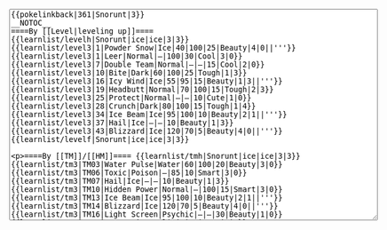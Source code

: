 </p><textarea readonly="" accesskey="," id="wpTextbox1" cols="80" rows="25" style="" class="mw-editfont-monospace" lang="en" dir="ltr" name="wpTextbox1">{{pokelinkback|361|Snorunt|3}}
__NOTOC__
====By [[Level|leveling up]]====
{{learnlist/levelh|Snorunt|ice|ice|3|3}}
{{learnlist/level3|1|Powder Snow|Ice|40|100|25|Beauty|4|0||'''}}
{{learnlist/level3|1|Leer|Normal|—|100|30|Cool|3|0}}
{{learnlist/level3|7|Double Team|Normal|—|—|15|Cool|2|0}}
{{learnlist/level3|10|Bite|Dark|60|100|25|Tough|1|3}}
{{learnlist/level3|16|Icy Wind|Ice|55|95|15|Beauty|1|3||'''}}
{{learnlist/level3|19|Headbutt|Normal|70|100|15|Tough|2|3}}
{{learnlist/level3|25|Protect|Normal|—|—|10|Cute|1|0}}
{{learnlist/level3|28|Crunch|Dark|80|100|15|Tough|1|4}}
{{learnlist/level3|34|Ice Beam|Ice|95|100|10|Beauty|2|1||'''}}
{{learnlist/level3|37|Hail|Ice|—|—|10|Beauty|1|3}}
{{learnlist/level3|43|Blizzard|Ice|120|70|5|Beauty|4|0||'''}}
{{learnlist/levelf|Snorunt|ice|ice|3|3}}

====By [[TM]]/[[HM]]====
{{learnlist/tmh|Snorunt|ice|ice|3|3}}
{{learnlist/tm3|TM03|Water Pulse|Water|60|100|20|Beauty|3|0}}
{{learnlist/tm3|TM06|Toxic|Poison|—|85|10|Smart|3|0}}
{{learnlist/tm3|TM07|Hail|Ice|—|—|10|Beauty|1|3}}
{{learnlist/tm3|TM10|Hidden Power|Normal|—|100|15|Smart|3|0}}
{{learnlist/tm3|TM13|Ice Beam|Ice|95|100|10|Beauty|2|1||'''}}
{{learnlist/tm3|TM14|Blizzard|Ice|120|70|5|Beauty|4|0||'''}}
{{learnlist/tm3|TM16|Light Screen|Psychic|—|—|30|Beauty|1|0}}
{{learnlist/tm3|TM17|Protect|Normal|—|—|10|Cute|1|0}}
{{learnlist/tm3|TM18|Rain Dance|Water|—|—|5|Tough|1|0}}
{{learnlist/tm3|TM20|Safeguard|Normal|—|—|25|Beauty|1|0}}
{{learnlist/tm3|TM21|Frustration|Normal|—|100|20|Cute|1|0}}
{{learnlist/tm3|TM27|Return|Normal|—|100|20|Cute|1|0}}
{{learnlist/tm3|TM30|Shadow Ball|Ghost|80|100|15|Smart|3|0}}
{{learnlist/tm3|TM32|Double Team|Normal|—|—|15|Cool|2|0}}
{{learnlist/tm3|TM42|Facade|Normal|70|100|20|Cute|2|0}}
{{learnlist/tm3|TM43|Secret Power|Normal|70|100|20|Smart|1|0}}
{{learnlist/tm3|TM44|Rest|Psychic|—|—|10|Cute|2|0}}
{{learnlist/tm3|TM45|Attract|Normal|—|100|15|Cute|2|0}}
{{learnlist/tm3|HM05|Flash|Normal|—|70|20|Beauty|3|0}}
{{learnlist/tmf|Snorunt|ice|ice|3|3}}

====By {{pkmn|breeding}}====
{{learnlist/breedh|Snorunt|ice|ice|3|3}}
{{learnlist/breed3|{{MSP/3|185|Sudowoodo}}{{MSP/3|299|Nosepass}}|Block|Normal|—|—|5|Cute|2|0}}
{{learnlist/breed3|{{MSP/3|315|Roselia}}|Spikes|Ground|—|—|20|Smart|2|0|*}}
{{learnlist/breedf|Snorunt|ice|ice|3|3}}

====By [[Move Tutor|tutoring]]====
{{learnlist/tutorh|Snorunt|ice|ice|3|3}}
{{learnlist/tutor3|Body Slam|Normal|85|100|15|Tough|1|4|||yes|yes|yes}}
{{learnlist/tutor3|Double-Edge|Normal|120|100|15|Tough|6|0|||yes|yes|yes}}
{{learnlist/tutor3|Endure|Normal|—|—|10|Tough|2|0|||no|yes|no}}
{{learnlist/tutor3|Icy Wind|Ice|55|95|15|Beauty|1|3||'''|no|yes|yes}}
{{learnlist/tutor3|Mimic|Normal|—|—|10|Cute|1|0|||yes|yes|yes}}
{{learnlist/tutor3|Snore|Normal|40|100|15|Cute|4|0|||no|yes|no}}
{{learnlist/tutor3|Sleep Talk|Normal|—|—|10|Cute|3|0|||no|yes|no}}
{{learnlist/tutor3|Substitute|Normal|—|—|10|Smart|2|0|||yes|yes|yes}}
{{learnlist/tutor3|Swagger|Normal|—|90|15|Cute|2|0|||no|yes|yes}}
{{learnlist/tutorf|Snorunt|ice|ice|3|3}}

====Special moves====
{{Shadow moves|361|20|Shadow Shed|Shadow Wave|--|--|Sing|Normal|Water Pulse|Water|Bite|Dark|Icy Wind|Ice|XD|ice|ice}}

[[fr:Stalgamin/Génération 3]]
[[it:Snorunt/Mosse apprese in terza generazione]]
[[ja:ユキワラシ/第六世代以前のおぼえるわざ]]
[[zh:雪童子/第三世代招式表]]
